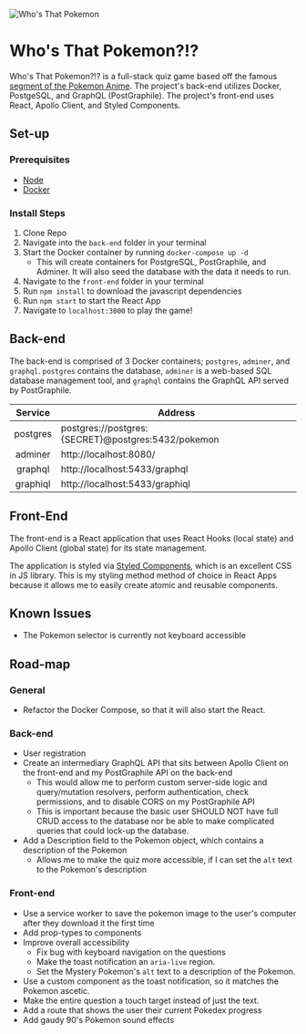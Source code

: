 ![Who's That Pokemon](https://i.imgur.com/lwp3k21.png)

# Who's That Pokemon?!?

Who's That Pokemon?!? is a full-stack quiz game based off the famous [segment of the Pokemon Anime](https://www.youtube.com/watch?v=gOLXYAlC-R8). The project's back-end utilizes Docker, PostgeSQL, and GraphQL (PostGraphile). The project's front-end uses React, Apollo Client, and Styled Components.

## Set-up

### Prerequisites

- [Node](https://nodejs.org/en/download/)
- [Docker](https://www.docker.com/get-started)

### Install Steps

1. Clone Repo
2. Navigate into the `back-end` folder in your terminal
3. Start the Docker container by running `docker-compose up -d`
   - This will create containers for PostgreSQL, PostGraphile, and Adminer. It will also seed the database with the data it needs to run.
4. Navigate to the `front-end` folder in your terminal
5. Run `npm install` to download the javascript dependencies
6. Run `npm start` to start the React App
7. Navigate to `localhost:3000` to play the game!

## Back-end

The back-end is comprised of 3 Docker containers; `postgres`, `adminer`, and `graphql`. `postgres` contains the database, `adminer` is a web-based SQL database management tool, and `graphql` contains the GraphQL API served by PostGraphile.

| Service  | Address                                            |
| :------: | -------------------------------------------------- |
| postgres | postgres://postgres:{SECRET}@postgres:5432/pokemon |
| adminer  | http://localhost:8080/                             |
| graphql  | http://localhost:5433/graphql                      |
| graphiql | http://localhost:5433/graphiql                     |

## Front-End

The front-end is a React application that uses React Hooks (local state) and Apollo Client (global state) for its state management.

The application is styled via [Styled Components](https://styled-components.com/), which is an excellent CSS in JS library. This is my styling method method of choice in React Apps because it allows me to easily create atomic and reusable components.

## Known Issues

- The Pokemon selector is currently not keyboard accessible

## Road-map

### General

- Refactor the Docker Compose, so that it will also start the React.

### Back-end

- User registration
- Create an intermediary GraphQL API that sits between Apollo Client on the front-end and my PostGraphile API on the back-end
  - This would allow me to perform custom server-side logic and query/mutation resolvers, perform authentication, check permissions, and to disable CORS on my PostGraphile API
  - This is important because the basic user SHOULD NOT have full CRUD access to the database nor be able to make complicated queries that could lock-up the database.
- Add a Description field to the Pokemon object, which contains a description of the Pokemon
  - Allows me to make the quiz more accessible, if I can set the `alt` text to the Pokemon's description

### Front-end

- Use a service worker to save the pokemon image to the user's computer after they download it the first time
- Add prop-types to components
- Improve overall accessibility
  - Fix bug with keyboard navigation on the questions
  - Make the toast notification an `aria-live` region.
  - Set the Mystery Pokemon's `alt` text to a description of the Pokemon.
- Use a custom component as the toast notification, so it matches the Pokemon ascetic.
- Make the entire question a touch target instead of just the text.
- Add a route that shows the user their current Pokedex progress
- Add gaudy 90's Pokemon sound effects
